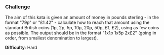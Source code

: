 ### Challenge

The aim of this kata is given an amount of money in pounds sterling - in the format "79p" or "£1.42" - calculate how to reach that amount using the standard British coins (1p, 2p, 5p, 10p, 20p, 50p, £1, £2), using as few coins as possible. The output should be in the format "1x1p 1x5p 2x£2" (going in order, from smallest denomination to largest).

**Difficulty**: Hard